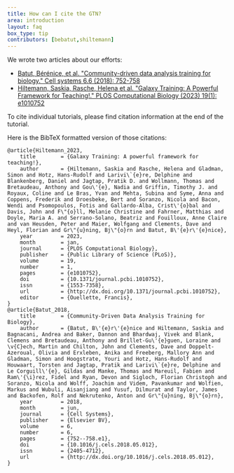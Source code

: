 ```yaml
---
title: How can I cite the GTN?
area: introduction
layout: faq
box_type: tip
contributors: [bebatut,shiltemann]
---
```


We wrote two articles about our efforts:

- [Batut, Bérénice, et al. "Community-driven data analysis training for biology." Cell systems 6.6 (2018): 752-758](https://doi.org/10.1016/j.cels.2018.05.012)
- [Hiltemann, Saskia, Rasche, Helena et al. "Galaxy Training: A Powerful Framework for Teaching!." PLOS Computational Biology (2023) 19(1): e1010752](https://journals.plos.org/ploscompbiol/article?id=10.1371/journal.pcbi.1010752)

To cite individual tutorials, please find citation information at the end of the tutorial.

Here is the BibTeX formatted version of those citations:

```
@article{Hiltemann_2023,
	title        = {Galaxy Training: A powerful framework for teaching!},
	author       = {Hiltemann, Saskia and Rasche, Helena and Gladman, Simon and Hotz, Hans-Rudolf and Larivi\`{e}re, Delphine and Blankenberg, Daniel and Jagtap, Pratik D. and Wollmann, Thomas and Bretaudeau, Anthony and Gou\'{e}, Nadia and Griffin, Timothy J. and Royaux, Coline and Le Bras, Yvan and Mehta, Subina and Syme, Anna and Coppens, Frederik and Droesbeke, Bert and Soranzo, Nicola and Bacon, Wendi and Psomopoulos, Fotis and Gallardo-Alba, Crist\'{o}bal and Davis, John and F\"{o}ll, Melanie Christine and Fahrner, Matthias and Doyle, Maria A. and Serrano-Solano, Beatriz and Fouilloux, Anne Claire and van Heusden, Peter and Maier, Wolfgang and Clements, Dave and Heyl, Florian and Gr\"{u}ning, Bj\"{o}rn and Batut, B\'{e}r\'{e}nice},
	year         = 2023,
	month        = jan,
	journal      = {PLOS Computational Biology},
	publisher    = {Public Library of Science (PLoS)},
	volume       = 19,
	number       = 1,
	pages        = {e1010752},
	doi          = {10.1371/journal.pcbi.1010752},
	issn         = {1553-7358},
	url          = {http://dx.doi.org/10.1371/journal.pcbi.1010752},
	editor       = {Ouellette, Francis},
}
@article{Batut_2018,
	title        = {Community-Driven Data Analysis Training for Biology},
	author       = {Batut, B\'{e}r\'{e}nice and Hiltemann, Saskia and Bagnacani, Andrea and Baker, Dannon and Bhardwaj, Vivek and Blank, Clemens and Bretaudeau, Anthony and Brillet-Gu\'{e}guen, Loraine and \v{C}ech, Martin and Chilton, John and Clements, Dave and Doppelt-Azeroual, Olivia and Erxleben, Anika and Freeberg, Mallory Ann and Gladman, Simon and Hoogstrate, Youri and Hotz, Hans-Rudolf and Houwaart, Torsten and Jagtap, Pratik and Larivi\`{e}re, Delphine and Le Corguill\'{e}, Gildas and Manke, Thomas and Mareuil, Fabien and Ram\'{\i}rez, Fidel and Ryan, Devon and Sigloch, Florian Christoph and Soranzo, Nicola and Wolff, Joachim and Videm, Pavankumar and Wolfien, Markus and Wubuli, Aisanjiang and Yusuf, Dilmurat and Taylor, James and Backofen, Rolf and Nekrutenko, Anton and Gr\"{u}ning, Bj\"{o}rn},
	year         = 2018,
	month        = jun,
	journal      = {Cell Systems},
	publisher    = {Elsevier BV},
	volume       = 6,
	number       = 6,
	pages        = {752--758.e1},
	doi          = {10.1016/j.cels.2018.05.012},
	issn         = {2405-4712},
	url          = {http://dx.doi.org/10.1016/j.cels.2018.05.012},
}
```

